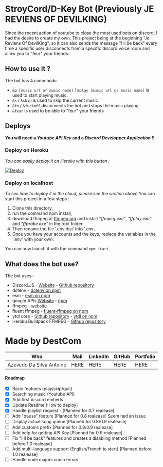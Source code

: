 # StroyCord/D-Key Bot (Previously JE REVIENS OF DEVILKING)

Since the recent action of youtube to close the most used bots on discord, I had the desire to create my own.
This project being at the beginning "Je Reviens Of DevilKing", so it can also sends the message "I'll be back" every time a specific user disconnects from a specific discord voice room and allow you to "feur" your friends.

## How to use it ?

The bot has 4 commands:

- ``&p [music url or music name]`` / ``&play [music url or music name]`` is used to start playing music.
- ``&s`` / ``&skip`` is used to skip the current music
- ``&fo`` / ``&fuckoff`` disconnects the bot and stops the music playing
- ``&feur`` is used to be able to "feur" your friends

## Deploys

**You will need a *Youtube API Key* and a *Discord Developper Application* !!**

### Deploy on Heroku

*You can easily deploy it on Heroku with this button :*

[![Deploy](https://www.herokucdn.com/deploy/button.svg)](https://heroku.com/deploy?template=https://github.com/DestroyCom/JE-REVIENS-OF-DEVILKING
)

### Deploy on localhost

*To see how to deploy it in the cloud, please see the section above*
You can start this project in a few steps :

1. Clone this directory,
2. run the command npm install,
3. download ffmpeg at [ffmpeg.org](https://www.ffmpeg.org/) and install *"ffmpeg.exe"*, *"ffplay.exe"* and *"ffprobe.exe"* in the root folder
4. Then rename the file '.env.dist' into '.env',
5. Once you have your accounts and the keys, replace the variables in the '.env' with your own.

You can now launch it with the command ``npm start``.

## What does the bot use?

The bot uses :

- Discord.JS - [Website](https://discord.js.org/#/) - [Github repository](https://github.com/discordjs/discord.js/)
- dotenv - [dotenv on npm](https://www.npmjs.com/package/dotenv)
- esm - [esm on npm](https://www.npmjs.com/package/esm)
- google APIs [Website](https://developers.google.com/) - [npm](https://www.npmjs.com/package/googleapis)
- ffmpeg - [website](https://www.ffmpeg.org/)
- fluent ffmpeg - [fluent-ffmpeg on npm](https://www.npmjs.com/package/fluent-ffmpeg)
- ytdl core - [Github repository](https://github.com/fent/node-ytdl-core) - [ytdl on npm](https://www.npmjs.com/package/ytdl-core)
- Heroku Buildpack FFMPEG - [Github repository](https://github.com/jonathanong/heroku-buildpack-ffmpeg-latest)

# Made by DestCom

|  Who                      | Mail | LinkedIn  | GitHub | Portfolio |
|--------------------------|------|---------- |-----------|-----------|
| Azevedo Da Silva Antoine |   [HERE](antoine.azevedo-da-silva@hetic.net)   |      [HERE](https://www.linkedin.com/in/antoine-ads/) |  [HERE](https://github.com/DestroyCom) |        [HERE](https://destroykeaum.alwaysdata.net/)   |

#### Roadmap

- [x] Basic features (play/skip/quit)
- [x] Searching music (Youtube API)
- [x] Add first discord embeds
- [x] Update Readme (How to deploy)
- [x] Handle playlist request - [Planned for 0.7 realease]
- [ ] Add "pause" feature [Planned for 0.8 realease] Seem had an issue
- [ ] Display actual song queue [Planned for 0.8/0.9 realease]
- [ ] Add customs prefix [Planned for 0.8/0.9 realease]
- [ ] Add help for getting API Key [Planned for 0.9 realease]
- [ ] Fix "I'll be back" features and creates a disabling method [Planned before 1.0 realease]
- [ ] Add multi-language support (English/French to start) [Planned before 1.0 realease]
- [ ] Handle node majors crash errors
